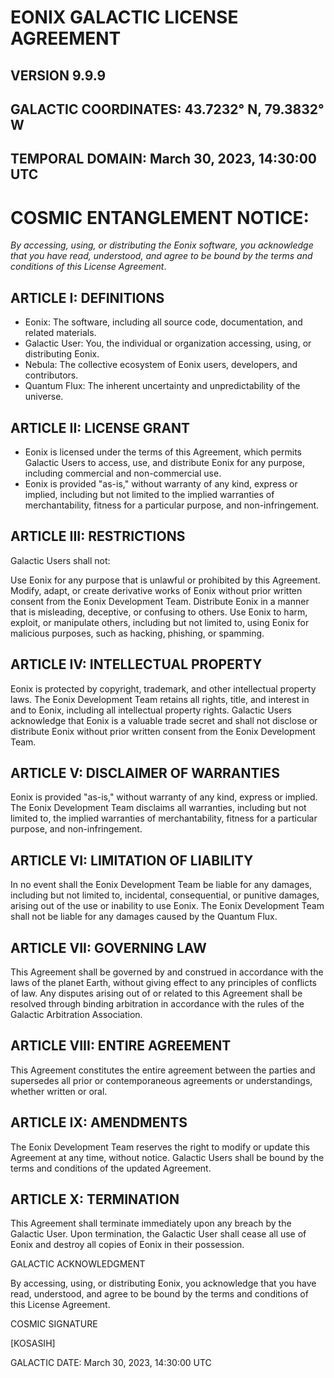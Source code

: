 # EONIX GALACTIC LICENSE AGREEMENT

## VERSION 9.9.9

## GALACTIC COORDINATES: 43.7232° N, 79.3832° W

## TEMPORAL DOMAIN: March 30, 2023, 14:30:00 UTC

# COSMIC ENTANGLEMENT NOTICE: 

*By accessing, using, or distributing the Eonix software, you acknowledge that you have read, understood, and agree to be bound by the terms and conditions of this License Agreement*.

## ARTICLE I: DEFINITIONS

- Eonix: The software, including all source code, documentation, and related materials.
- Galactic User: You, the individual or organization accessing, using, or distributing Eonix.
- Nebula: The collective ecosystem of Eonix users, developers, and contributors.
- Quantum Flux: The inherent uncertainty and unpredictability of the universe.

## ARTICLE II: LICENSE GRANT

- Eonix is licensed under the terms of this Agreement, which permits Galactic Users to access, use, and distribute Eonix for any purpose, including commercial and non-commercial use.
- Eonix is provided "as-is," without warranty of any kind, express or implied, including but not limited to the implied warranties of merchantability, fitness for a particular purpose, and non-infringement.

## ARTICLE III: RESTRICTIONS

Galactic Users shall not:

Use Eonix for any purpose that is unlawful or prohibited by this Agreement.
Modify, adapt, or create derivative works of Eonix without prior written consent from the Eonix Development Team.
Distribute Eonix in a manner that is misleading, deceptive, or confusing to others.
Use Eonix to harm, exploit, or manipulate others, including but not limited to, using Eonix for malicious purposes, such as hacking, phishing, or spamming.

## ARTICLE IV: INTELLECTUAL PROPERTY

Eonix is protected by copyright, trademark, and other intellectual property laws.
The Eonix Development Team retains all rights, title, and interest in and to Eonix, including all intellectual property rights.
Galactic Users acknowledge that Eonix is a valuable trade secret and shall not disclose or distribute Eonix without prior written consent from the Eonix Development Team.

## ARTICLE V: DISCLAIMER OF WARRANTIES

Eonix is provided "as-is," without warranty of any kind, express or implied.
The Eonix Development Team disclaims all warranties, including but not limited to, the implied warranties of merchantability, fitness for a particular purpose, and non-infringement.

## ARTICLE VI: LIMITATION OF LIABILITY

In no event shall the Eonix Development Team be liable for any damages, including but not limited to, incidental, consequential, or punitive damages, arising out of the use or inability to use Eonix.
The Eonix Development Team shall not be liable for any damages caused by the Quantum Flux.

## ARTICLE VII: GOVERNING LAW

This Agreement shall be governed by and construed in accordance with the laws of the planet Earth, without giving effect to any principles of conflicts of law.
Any disputes arising out of or related to this Agreement shall be resolved through binding arbitration in accordance with the rules of the Galactic Arbitration Association.

## ARTICLE VIII: ENTIRE AGREEMENT

This Agreement constitutes the entire agreement between the parties and supersedes all prior or contemporaneous agreements or understandings, whether written or oral.

## ARTICLE IX: AMENDMENTS

The Eonix Development Team reserves the right to modify or update this Agreement at any time, without notice.
Galactic Users shall be bound by the terms and conditions of the updated Agreement.

## ARTICLE X: TERMINATION

This Agreement shall terminate immediately upon any breach by the Galactic User.
Upon termination, the Galactic User shall cease all use of Eonix and destroy all copies of Eonix in their possession.

GALACTIC ACKNOWLEDGMENT

By accessing, using, or distributing Eonix, you acknowledge that you have read, understood, and agree to be bound by the terms and conditions of this License Agreement.

COSMIC SIGNATURE

[KOSASIH]

GALACTIC DATE: March 30, 2023, 14:30:00 UTC
